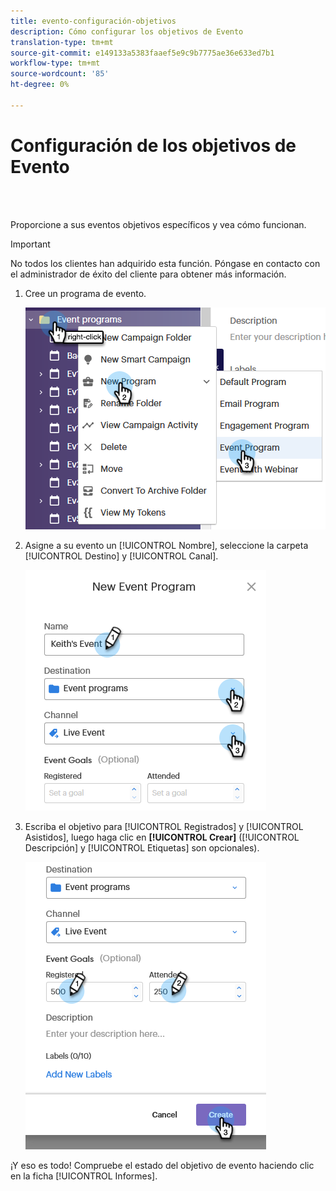 ```yaml
---
title: evento-configuración-objetivos
description: Cómo configurar los objetivos de Evento
translation-type: tm+mt
source-git-commit: e149133a5383faaef5e9c9b7775ae36e633ed7b1
workflow-type: tm+mt
source-wordcount: '85'
ht-degree: 0%

---
```



# Configuración de los objetivos de Evento

<br> 

Proporcione a sus eventos objetivos específicos y vea cómo funcionan.

>[!IMPORTANT]
>No todos los clientes han adquirido esta función. Póngase en contacto con el administrador de éxito del cliente para obtener más información.

1. Cree un programa de evento.

   ![Imagen uno](/help/sky/assets/event-programs/setting-event-goals/setting-event-goals-1.png)

1. Asigne a su evento un [!UICONTROL Nombre], seleccione la carpeta [!UICONTROL Destino] y [!UICONTROL Canal].

   ![Imagen dos](/help/sky/assets/event-programs/setting-event-goals/setting-event-goals-2.png)

1. Escriba el objetivo para [!UICONTROL Registrados] y [!UICONTROL Asistidos], luego haga clic en **[!UICONTROL Crear]** ([!UICONTROL Descripción] y [!UICONTROL Etiquetas] son opcionales).

   ![Imagen uno](/help/sky/assets/event-programs/setting-event-goals/setting-event-goals-3.png)

¡Y eso es todo! Compruebe el estado del objetivo de evento haciendo clic en la ficha [!UICONTROL Informes].
